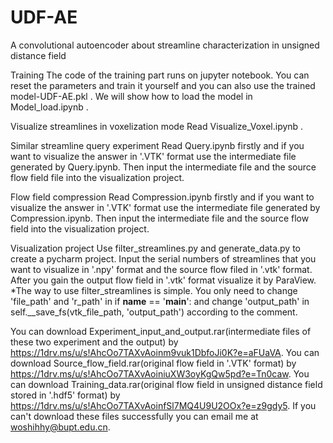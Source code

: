 # UDF-AE
A convolutional autoencoder about streamline characterization in unsigned distance field

Training
    The code of the training part runs on jupyter notebook. You can reset the parameters and train it yourself and you can also use the trained model-UDF-AE.pkl .
    We will show how to load the model in Model_load.ipynb .

Visualize streamlines in voxelization mode
    Read Visualize_Voxel.ipynb .

Similar streamline query experiment
    Read Query.ipynb firstly and if you want to visualize the answer in '.VTK' format use the intermediate file generated by Query.ipynb. 
    Then input the intermediate file and the source flow field file into the visualization project.

Flow field compression
    Read Compression.ipynb firstly and if you want to visualize the answer in '.VTK' format use the intermediate file generated by Compression.ipynb.
    Then input the intermediate file and the source flow field into the visualization project.

Visualization project
    Use filter_streamlines.py and generate_data.py to create a pycharm project. Input the serial numbers of streamlines that you want to visualize in '.npy' format 
    and the source flow filed in '.vtk' format. After you gain the output flow field in '.vtk' format visualize it by ParaView.
    *The way to use filter_streamlines is simple. You only need to change 'file_path' and 'r_path' in if __name__ == '__main__': and change 'output_path' in   self.__save_fs(vtk_file_path, 'output_path')
       according to the comment.

You can download Experiment_input_and_output.rar(intermediate files of these two experiment and the output) by https://1drv.ms/u/s!AhcOo7TAXvAoinm9vuk1DbfoJi0K?e=aFUaVA.
You can download Source_flow_field.rar(original flow field in '.VTK' format) by https://1drv.ms/u/s!AhcOo7TAXvAoiniuXW3oyKgQw5pd?e=Tn0caw.
You can download Training_data.rar(original flow field in unsigned distance field stored in '.hdf5' format) by https://1drv.ms/u/s!AhcOo7TAXvAoinfSl7MQ4U9U2OOx?e=z9gdy5.
If you can't download these files successfully you can email me at woshihhy@bupt.edu.cn.
